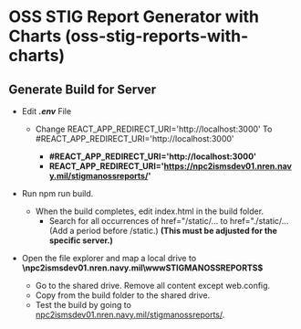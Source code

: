 # OSS STIG Report Generator with Charts (oss-stig-reports-with-charts)

## Generate Build for Server

- Edit **_.env_** File
  - Change REACT_APP_REDIRECT_URI='http://localhost:3000' To #REACT_APP_REDIRECT_URI='http://localhost:3000'

    -  __#REACT_APP_REDIRECT_URI='http://localhost:3000'__
     - __REACT_APP_REDIRECT_URI='https://npc2ismsdev01.nren.navy.mil/stigmanossreports/'__

- Run npm run build.
  - When the build completes, edit index.html in the build folder.
    -   Search for all occurrences of  href="/static/…  to href="./static/… (Add a period before /static.) **(This must be adjusted for the specific server.)**
-  Open the file explorer and map a local drive to **\\npc2ismsdev01.nren.navy.mil\wwwSTIGMANOSSREPORTS$**
   - Go to the shared drive. Remove all content except web.config.
   - Copy from the build folder to the shared drive.
   - Test the build by going to [npc2ismsdev01.nren.navy.mil/stigmanossreports/](npc2ismsdev01.nren.navy.mil/stigmanossreports).



